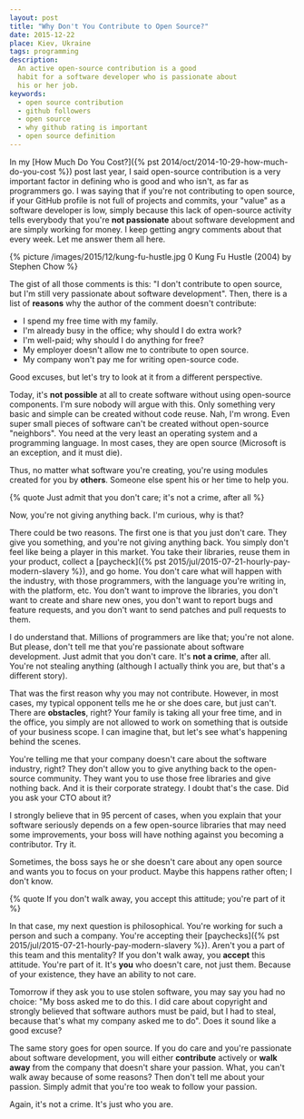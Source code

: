 ```yaml
---
layout: post
title: "Why Don't You Contribute to Open Source?"
date: 2015-12-22
place: Kiev, Ukraine
tags: programming
description:
  An active open-source contribution is a good
  habit for a software developer who is passionate about
  his or her job.
keywords:
  - open source contribution
  - github followers
  - open source
  - why github rating is important
  - open source definition
---
```


In my [How Much Do You Cost?]({% pst 2014/oct/2014-10-29-how-much-do-you-cost %})
post last year, I said open-source contribution is a very
important factor in defining who is good and who isn't, as far as programmers go.
I was saying that if you're not contributing to open source, if your
GitHub profile is not full of projects and commits, your "value" as a
software developer is low, simply because this lack of open-source
activity tells everybody that you're **not passionate** about software
development and are simply working for money. I keep getting angry comments
about that every week. Let me answer them all here.

<!--more-->

{% picture /images/2015/12/kung-fu-hustle.jpg 0 Kung Fu Hustle (2004) by Stephen Chow %}

The gist of all those comments is this: "I don't contribute to open source,
but I'm still very passionate about software development". Then, there is
a list of **reasons** why the author of the comment doesn't contribute:

  * I spend my free time with my family.
  * I'm already busy in the office; why should I do extra work?
  * I'm well-paid; why should I do anything for free?
  * My employer doesn't allow me to contribute to open source.
  * My company won't pay me for writing open-source code.

Good excuses, but let's try to look at it from a different perspective.

Today, it's **not possible** at all to create software without using
open-source components. I'm sure nobody will argue with this. Only something
very basic and simple can be created without code reuse. Nah, I'm wrong. Even
super small pieces of software can't be created without open-source
"neighbors". You need at the very least an operating system and a programming language.
In most cases, they are open source (Microsoft is an exception, and it must die).

Thus, no matter what software you're creating, you're using modules
created for you by **others**. Someone else spent his or her time to help you.

{% quote Just admit that you don't care; it's not a crime, after all %}

Now, you're not giving anything back. I'm curious, why is that?

There could be two reasons. The first one is that you just don't care.
They give you something, and you're not giving anything back. You simply
don't feel like being a player in this market. You take their libraries,
reuse them in your product, collect a
[paycheck]({% pst 2015/jul/2015-07-21-hourly-pay-modern-slavery %}), and go home. You don't care
what will happen with the industry, with those programmers, with the language
you're writing in, with the platform, etc. You don't want to improve the
libraries, you don't want to create and share new ones, you don't want to
report bugs and feature requests, and you don't want to send patches and pull
requests to them.

I do understand that. Millions of programmers are like that; you're not alone.
But please, don't tell me that you're passionate about software development.
Just admit that you don't care. It's **not a crime**, after all. You're not stealing
anything (although I actually think you are, but that's a different story).

That was the first reason why you may not contribute.
However, in most cases, my typical opponent tells me he or she does care,
but just can't. There are **obstacles**, right? Your family is taking
all your free time, and in the office, you simply are not allowed to
work on something that is outside of your business scope. I can imagine that,
but let's see what's happening behind the scenes.

You're telling me that your company doesn't care about the software industry,
right? They don't allow you to give anything back to the open-source community.
They want you to use those free libraries and give nothing back. And it is their
corporate strategy. I doubt that's the case.
Did you ask your CTO about it?

I strongly believe that in 95 percent of cases, when you explain that your software
seriously depends on a few open-source libraries that may need some
improvements, your boss will have nothing against you becoming a contributor.
Try it.

Sometimes, the boss says he or she doesn't care about any open source
and wants you to focus on your product. Maybe this happens rather often;
I don't know.

{% quote If you don't walk away, you accept this attitude; you're part of it %}

In that case, my next question is philosophical. You're working for such a person and
such a company. You're accepting their
[paychecks]({% pst 2015/jul/2015-07-21-hourly-pay-modern-slavery %}). Aren't you a part
of this team and this mentality? If you don't walk away, you **accept** this
attitude. You're part of it. It's **you** who doesn't care, not just them.
Because of your existence, they have an ability to not care.

Tomorrow if they ask you to use stolen software, you may say
you had no choice: "My boss asked me to do this. I did care about
copyright and strongly believed that software authors must be paid, but
I had to steal, because that's what my company asked me to do".
Does it sound like a good excuse?

The same story goes for open source. If you do care and you're passionate
about software development, you will either **contribute** actively
or **walk away** from the company that doesn't share your passion. What, you can't
walk away because of some reasons? Then don't tell me about your passion.
Simply admit that you're too weak to follow your passion.

Again, it's not a crime. It's just who you are.
